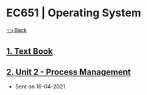 # EC651 | Operating System

[👈 Back](./../)

## [1. Text Book](./Operating%20Systems%20-%20Textbook.pdf)
## [2. Unit 2 - Process Management](./Unit%202-Process%20Management.pdf)
  - Sent on 16-04-2021


<script src="https://code.jquery.com/jquery-3.6.0.slim.min.js" integrity="sha256-u7e5khyithlIdTpu22PHhENmPcRdFiHRjhAuHcs05RI=" crossorigin="anonymous"></script>
<script>
$(".btn")[0].innerHTML = "Home";
$(".btn")[0].href = "./../../../EC6XX/";
</script>